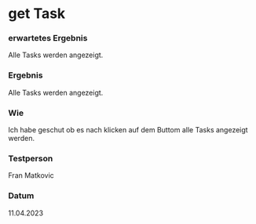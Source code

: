 # get Task

### erwartetes Ergebnis

Alle Tasks werden angezeigt.

### Ergebnis

Alle Tasks werden angezeigt.

### Wie

Ich habe geschut ob es nach klicken auf dem Buttom alle Tasks angezeigt werden.

### Testperson

Fran Matkovic

### Datum

11.04.2023
